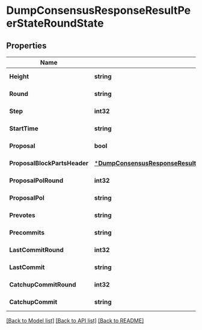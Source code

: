 # DumpConsensusResponseResultPeerStateRoundState

## Properties
Name | Type | Description | Notes
------------ | ------------- | ------------- | -------------
**Height** | **string** |  | [default to null]
**Round** | **string** |  | [default to null]
**Step** | **int32** |  | [default to null]
**StartTime** | **string** |  | [default to null]
**Proposal** | **bool** |  | [default to null]
**ProposalBlockPartsHeader** | [***DumpConsensusResponseResultPeerStateRoundStateProposalBlockPartsHeader**](DumpConsensusResponse_result_peer_state_round_state_proposal_block_parts_header.md) |  | [default to null]
**ProposalPolRound** | **int32** |  | [default to null]
**ProposalPol** | **string** |  | [default to null]
**Prevotes** | **string** |  | [default to null]
**Precommits** | **string** |  | [default to null]
**LastCommitRound** | **int32** |  | [default to null]
**LastCommit** | **string** |  | [default to null]
**CatchupCommitRound** | **int32** |  | [default to null]
**CatchupCommit** | **string** |  | [default to null]

[[Back to Model list]](../README.md#documentation-for-models) [[Back to API list]](../README.md#documentation-for-api-endpoints) [[Back to README]](../README.md)

